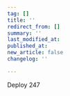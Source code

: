 ```yaml
---
tag: []
title: ''
redirect_from: []
summary: ''
last_modified_at: 
published_at: 
new_article: false
changelog: ''

---
```

Deploy 247
